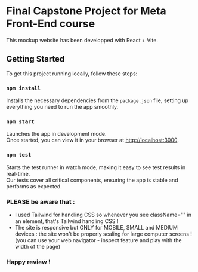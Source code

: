 # Final Capstone Project for Meta Front-End course

This mockup website has been developped with React + Vite.

## Getting Started

To get this project running locally, follow these steps:

### `npm install`

Installs the necessary dependencies from the `package.json` file, setting up everything you need to run the app smoothly.

### `npm start`

Launches the app in development mode.\
Once started, you can view it in your browser at [http://localhost:3000](http://localhost:3000).

### `npm test`

Starts the test runner in watch mode, making it easy to see test results in real-time.\
Our tests cover all critical components, ensuring the app is stable and performs as expected.

### PLEASE be aware that :
- I used Tailwind for handling CSS so whenever you see className="" in an element, that's Tailwind handling CSS !
- The site is responsive but ONLY for MOBILE, SMALL and MEDIUM devices : the site won't be properly scaling for large computer screens ! (you can use your web navigator - inspect feature and play with the width of the page)

### Happy review !
